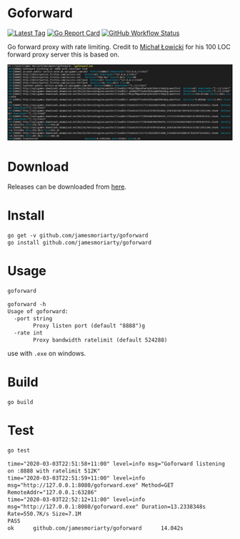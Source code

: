 # Goforward

[![Latest Tag][2]][3] [![Go Report Card][4]][5] [![GitHub Workflow Status][6]][7]

Go forward proxy with rate limiting. Credit to [Michał Łowicki][8] for his 100 LOC forward proxy server this is based on.

![Screenshot][1]

# Download

Releases can be downloaded from [here][3].

# Install

```
go get -v github.com/jamesmoriarty/goforward
go install github.com/jamesmoriarty/goforward
```

# Usage

```
goforward
```

```
goforward -h
Usage of goforward:
  -port string
        Proxy listen port (default "8888")g
  -rate int
        Proxy bandwidth ratelimit (default 524288)
```

use with `.exe` on windows.

# Build 

```
go build
```

# Test

```
go test
```

```
time="2020-03-03T22:51:58+11:00" level=info msg="Goforward listening on :8888 with ratelimit 512K"
time="2020-03-03T22:51:59+11:00" level=info msg="http://127.0.0.1:8080/goforward.exe" Method=GET RemoteAddr="127.0.0.1:63286"
time="2020-03-03T22:52:12+11:00" level=info msg="http://127.0.0.1:8080/goforward.exe" Duration=13.2338348s Rate=550.7K/s Size=7.1M
PASS
ok      github.com/jamesmoriarty/goforward      14.042s
```

[1]: docs/screenshot.PNG
[2]: https://img.shields.io/github/v/tag/jamesmoriarty/goforward.svg?logo=github&label=latest
[3]: https://github.com/jamesmoriarty/goforward/releases
[4]: https://goreportcard.com/badge/github.com/jamesmoriarty/goforward
[5]: https://goreportcard.com/report/github.com/jamesmoriarty/goforward
[6]: https://img.shields.io/github/workflow/status/jamesmoriarty/goforward/Release
[7]: https://github.com/jamesmoriarty/goforward/actions?query=workflow%3ARelease
[8]: https://github.com/mlowicki
